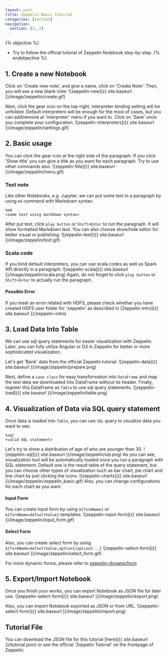 ```yaml
---
layout: post
title: Zeppelin Basic Tutorial
categories: [section]
navigation:
  section: [3, 2]
---
```

{% objective %}
- Try to follow the official tutorial of Zeppelin Notebook step-by-step.
{% endobjective %}

## 1. Create a new Notebook
Click on 'Create new note', and give a name, click on 'Create Note':
Then, you will see a new blank note:
![zeppelin-new]({{ site.baseurl }}/image/zeppelin/create.gif)

Next, click the gear icon on the top-right, interpreter binding setting will be unfolded.
Default interpreters will be enough for the most of cases, but you can add/remove at 'interpreter' menu if you want to. Click on 'Save' once you complete your configuration.
![zeppelin-interpreters]({{ site.baseurl }}/image/zeppelin/settings.gif)

## 2. Basic usage
You can click the gear icon at the right side of the paragraph. If you click 'Show title' you can give a title as you want for each paragraph.
Try to use other commands also.
![zeppelin-title]({{ site.baseurl }}/image/zeppelin/menu.gif)
### Text note
Like other Notebooks, e.g. Jupyter, we can put some text in a paragraph by using `md` command with Markdown syntax:
```
%md
<some text using markdown syntax>
```
After put text, click `play button` or `Shift+Enter` to run the paragraph. It will show formatted Markdown text.
You can also choose show/hide editor for better visual or publishing.
![zeppelin-text]({{ site.baseurl }}/image/zeppelin/text.gif)

### Scala code
If you bind default interpreters, you can use scala codes as well as Spark API directly in a paragraph:
![zeppelin-scala]({{ site.baseurl }}/image/zeppelin/scala.png)
Again, do not forget to click `play button` or `Shift+Enter` to actually run the paragraph.
#### Possible Error
If you meet an error related with HDFS, please check whether you have created HDFS user folder for 'zeppelin' as described in [Zeppelin-Intro]({{ site.baseurl }}/zeppelin-intro)

## 3. Load Data Into Table
We can use sql query statements for easier visualization with Zeppelin. Later, you can fully utilize Angular or D3 in Zeppelin for better or more sophisticated visualization.

Let's get 'Bank' data from the official Zeppelin tutorial.
![zeppelin-data]({{ site.baseurl }}/image/zeppelin/prepare.png)

Next, define a `case class` for easy transformation into `DataFrame` and map the text data we downloaded into DataFrame without its header. Finally, register this DataFrame as `Table` to use sql query statements.
![zeppelin-load]({{ site.baseurl }}/image/zeppelin/table.png)

## 4. Visualization of Data via SQL query statement
Once data is loaded into `Table`, you can use `SQL` query to visualize data you want to see:
```
%sql
<valid SQL statement>
```
Let's try to show a distribution of age of who are younger than 30.
![zeppelin-sql]({{ site.baseurl }}/image/zeppelin/sql.png)
As you can see, visualization tool will be automatically loaded once you run a paragraph with SQL statement. Default one is the result table of the query statement, but you can choose other types of visualization such as bar chart, pie chart and line chart by just clicking the icons.
![zeppelin-charts]({{ site.baseurl }}/image/zeppelin/zeppelin_basic.gif)
Also, you can change configurations for each chart as you want

#### Input Form
You can create input form by using `${formName}` or `${formName=defaultValue}` templates.
![zeppelin-input-form]({{ site.baseurl }}/image/zeppelin/input_form.gif)

#### Select Form
Also, you can create select form by using `${formName=defaultValue,option1|option2...}`
![zeppelin-select-form]({{ site.baseurl }}/image/zeppelin/select_form.gif)

For more dynamic forms, please refer to [zeppelin-dynamicform](https://zeppelin.apache.org/docs/latest/manual/dynamicform.html)

## 5. Export/Import Notebook
Once you finish your works, you can export Notebook as JSON file for later use.
![zeppelin-select-form]({{ site.baseurl }}/image/zeppelin/export.png)

Also, you can import Notebook exported as JSON or from URL.
![zeppelin-select-form]({{ site.baseurl }}/image/zeppelin/import.png)


## Tutorial File
You can download the JSON file for this tutorial [here]({{ site.baseurl }}/tutorial.json)
or see the official 'Zeppelin Tutorial' on the frontpage of Zeppelin.
